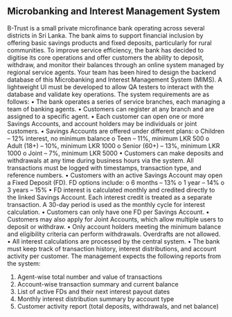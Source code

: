## Microbanking and Interest Management System

B-Trust is a small private microfinance bank operating across several districts in Sri 
Lanka. The bank aims to support financial inclusion by offering basic savings products 
and fixed deposits, particularly for rural communities. To improve service efficiency, the 
bank has decided to digitise its core operations and offer customers the ability to deposit, 
withdraw, and monitor their balances through an online system managed by regional 
service agents. 
Your team has been hired to design the backend database of this Microbanking and 
Interest Management System (MIMS). A lightweight UI must be developed to allow QA 
testers to interact with the database and validate key operations. 
The system requirements are as follows: 
• The bank operates a series of service branches, each managing a team of 
banking agents. 
• Customers can register at any branch and are assigned to a specific agent. 
• Each customer can open one or more Savings Accounts, and account holders 
may be individuals or joint customers. 
• Savings Accounts are offered under different plans: 
o Children – 12% interest, no minimum balance 
o Teen – 11%, minimum LKR 500 
o Adult (18+) – 10%, minimum LKR 1000 
o Senior (60+) – 13%, minimum LKR 1000 
o Joint – 7%, minimum LKR 5000 
• Customers can make deposits and withdrawals at any time during business 
hours via the system. All transactions must be logged with timestamps, 
transaction type, and reference numbers. 
• Customers with an active Savings Account may open a Fixed Deposit (FD). FD 
options include: 
o 6 months – 13% 
o 1 year – 14% 
o 3 years – 15% 
• FD interest is calculated monthly and credited directly to the linked Savings 
Account. Each interest credit is treated as a separate transaction. A 30-day period 
is used as the monthly cycle for interest calculation. 
• Customers can only have one FD per Savings Account. 
• Customers may also apply for Joint Accounts, which allow multiple users to 
deposit or withdraw. 
• Only account holders meeting the minimum balance and eligibility criteria can 
perform withdrawals. Overdrafts are not allowed. 
• All interest calculations are processed by the central system. 
• The bank must keep track of transaction history, interest distributions, and 
account activity per customer. 
The management expects the following reports from the system: 
1. Agent-wise total number and value of transactions 
2. Account-wise transaction summary and current balance 
3. List of active FDs and their next interest payout dates 
4. Monthly interest distribution summary by account type 
5. Customer activity report (total deposits, withdrawals, and net balance) 